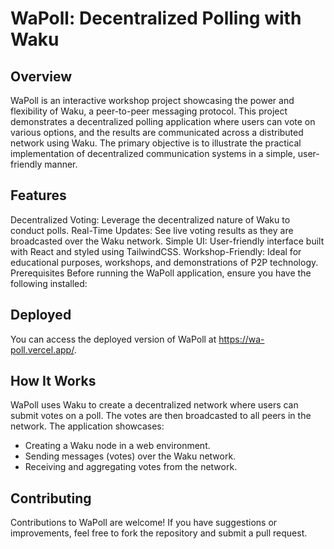 # WaPoll: Decentralized Polling with Waku

## Overview
WaPoll is an interactive workshop project showcasing the power and flexibility of Waku, a peer-to-peer messaging protocol. This project demonstrates a decentralized polling application where users can vote on various options, and the results are communicated across a distributed network using Waku. The primary objective is to illustrate the practical implementation of decentralized communication systems in a simple, user-friendly manner.

## Features
Decentralized Voting: Leverage the decentralized nature of Waku to conduct polls.
Real-Time Updates: See live voting results as they are broadcasted over the Waku network.
Simple UI: User-friendly interface built with React and styled using TailwindCSS.
Workshop-Friendly: Ideal for educational purposes, workshops, and demonstrations of P2P technology.
Prerequisites
Before running the WaPoll application, ensure you have the following installed:

## Deployed
You can access the deployed version of WaPoll at https://wa-poll.vercel.app/.


## How It Works
WaPoll uses Waku to create a decentralized network where users can submit votes on a poll. The votes are then broadcasted to all peers in the network. The application showcases:

- Creating a Waku node in a web environment.
- Sending messages (votes) over the Waku network.
- Receiving and aggregating votes from the network.

## Contributing
Contributions to WaPoll are welcome! If you have suggestions or improvements, feel free to fork the repository and submit a pull request.
